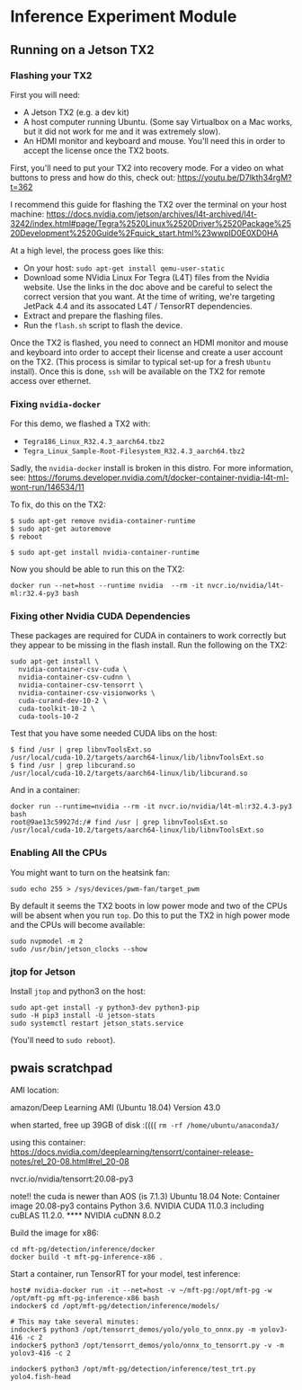 # Inference Experiment Module


## Running on a Jetson TX2

### Flashing your TX2

First you will need:
 * A Jetson TX2 (e.g. a dev kit)
 * A host computer running Ubuntu.  (Some say Virtualbox on a Mac works, but
     it did not work for me and it was extremely slow).
 * An HDMI monitor and keyboard and mouse.  You'll need this in order to accept
     the license once the TX2 boots.

First, you'll need to put your TX2 into recovery mode.  For a video on
what buttons to press and how do this, check out: https://youtu.be/D7lkth34rgM?t=362

I recommend this guide for flashing the TX2 over the terminal on your host
machine:
https://docs.nvidia.com/jetson/archives/l4t-archived/l4t-3242/index.html#page/Tegra%2520Linux%2520Driver%2520Package%2520Development%2520Guide%2Fquick_start.html%23wwpID0E0XD0HA

At a high level, the process goes like this:
 * On your host: `sudo apt-get install qemu-user-static`
 * Download some NVidia Linux For Tegra (L4T) files from the Nvidia website.
     Use the links in the doc above and be careful to select the correct
     version that you want.  At the time of writing, we're targeting
     JetPack 4.4 and its assocated L4T / TensorRT dependencies.
 * Extract and prepare the flashing files.
 * Run the `flash.sh` script to flash the device.

Once the TX2 is flashed, you need to connect an HDMI monitor and mouse and 
keyboard into order to accept their license and create a user account on
the TX2. (This process is similar to typical set-up for a fresh `Ubuntu`
install).  Once this is done, `ssh` will be available on the TX2 for remote
access over ethernet.

### Fixing `nvidia-docker`

For this demo, we flashed a TX2 with:
  * `Tegra186_Linux_R32.4.3_aarch64.tbz2`
  * `Tegra_Linux_Sample-Root-Filesystem_R32.4.3_aarch64.tbz2`

Sadly, the `nvidia-docker` install is broken in this distro.  For more
information, see:
https://forums.developer.nvidia.com/t/docker-container-nvidia-l4t-ml-wont-run/146534/11

To fix, do this on the TX2:
```
$ sudo apt-get remove nvidia-container-runtime
$ sudo apt-get autoremove
$ reboot

$ sudo apt-get install nvidia-container-runtime
```

Now you should be able to run this on the TX2:
```
docker run --net=host --runtime nvidia  --rm -it nvcr.io/nvidia/l4t-ml:r32.4-py3 bash
```

### Fixing other Nvidia CUDA Dependencies

These packages are required for CUDA in containers to work correctly
but they appear to be missing in the flash install.  Run the following on the
TX2:
```
sudo apt-get install \
  nvidia-container-csv-cuda \
  nvidia-container-csv-cudnn \
  nvidia-container-csv-tensorrt \
  nvidia-container-csv-visionworks \
  cuda-curand-dev-10-2 \
  cuda-toolkit-10-2 \
  cuda-tools-10-2
```

Test that you have some needed CUDA libs on the host:
```
$ find /usr | grep libnvToolsExt.so
/usr/local/cuda-10.2/targets/aarch64-linux/lib/libnvToolsExt.so
$ find /usr | grep libcurand.so
/usr/local/cuda-10.2/targets/aarch64-linux/lib/libcurand.so
```

And in a container:
```
docker run --runtime=nvidia --rm -it nvcr.io/nvidia/l4t-ml:r32.4.3-py3 bash
root@9ae13c59927d:/# find /usr | grep libnvToolsExt.so
/usr/local/cuda-10.2/targets/aarch64-linux/lib/libnvToolsExt.so
```

### Enabling All the CPUs

You might want to turn on the heatsink fan:
```
sudo echo 255 > /sys/devices/pwm-fan/target_pwm
```

By default it seems the TX2 boots in low power mode and two of the CPUs will
be absent when you run `top`.  Do this to put the TX2 in high power mode and
the CPUs will become available:
```
sudo nvpmodel -m 2
sudo /usr/bin/jetson_clocks --show
```

### jtop for Jetson

Install `jtop` and python3 on the host:

```
sudo apt-get install -y python3-dev python3-pip
sudo -H pip3 install -U jetson-stats
sudo systemctl restart jetson_stats.service
```
(You'll need to `sudo reboot`).




## pwais scratchpad


AMI location:

amazon/Deep Learning AMI (Ubuntu 18.04) Version 43.0

when started, free up 39GB of disk :((((
`rm -rf /home/ubuntu/anaconda3/`

using this container: 
https://docs.nvidia.com/deeplearning/tensorrt/container-release-notes/rel_20-08.html#rel_20-08

nvcr.io/nvidia/tensorrt:20.08-py3

note!! the cuda is newer than AOS (is 7.1.3)
Ubuntu 18.04
Note: Container image 20.08-py3 contains Python 3.6.
NVIDIA CUDA 11.0.3 including cuBLAS 11.2.0. ****
NVIDIA cuDNN 8.0.2

Build the image for x86:

```
cd mft-pg/detection/inference/docker
docker build -t mft-pg-inference-x86 .
```

Start a container, run TensorRT for your model, test inference:
```
host# nvidia-docker run -it --net=host -v ~/mft-pg:/opt/mft-pg -w /opt/mft-pg mft-pg-inference-x86 bash
indocker$ cd /opt/mft-pg/detection/inference/models/

# This may take several minutes:
indocker$ python3 /opt/tensorrt_demos/yolo/yolo_to_onnx.py -m yolov3-416 -c 2
indocker$ python3 /opt/tensorrt_demos/yolo/onnx_to_tensorrt.py -v -m yolov3-416 -c 2

indocker$ python3 /opt/mft-pg/detection/inference/test_trt.py yolo4.fish-head
```





